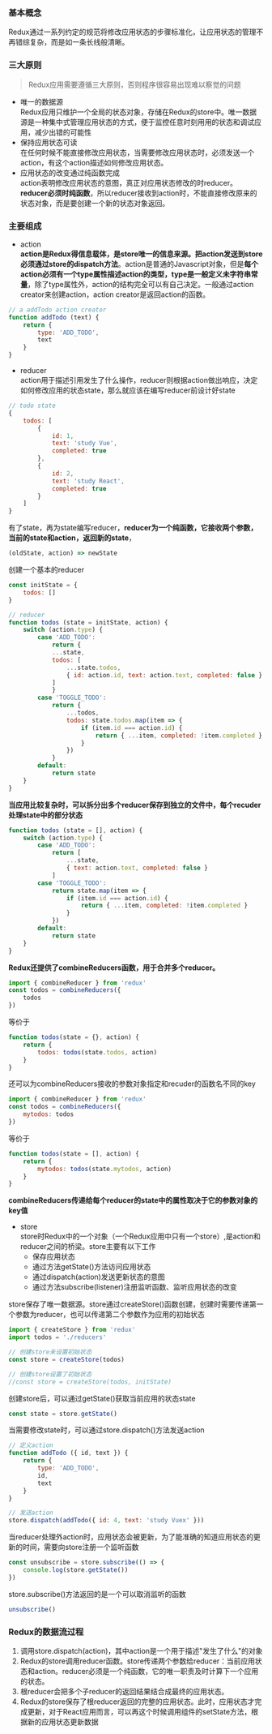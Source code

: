 ### 基本概念
Redux通过一系列约定的规范将修改应用状态的步骤标准化，让应用状态的管理不再错综复杂，而是如一条长线般清晰。
### 三大原则
> Redux应用需要遵循三大原则，否则程序很容易出现难以察觉的问题

- 唯一的数据源     
    Redux应用只维护一个全局的状态对象，存储在Redux的store中。唯一数据源是一种集中式管理应用状态的方式，便于监控任意时刻用用的状态和调试应用，减少出错的可能性
- 保持应用状态可读  
    在任何时候不能直接修改应用状态，当需要修改应用状态时，必须发送一个action，有这个action描述如何修改应用状态。
- 应用状态的改变通过纯函数完成  
    action表明修改应用状态的意图，真正对应用状态修改的时reducer。**reducer必须时纯函数**，所以reducer接收到action时，不能直接修改原来的状态对象，而是要创建一个新的状态对象返回。

### 主要组成
- action    
**action是Redux得信息载体，是store唯一的信息来源。把action发送到store必须通过store的dispatch方法**。action是普通的Javascript对象，但是**每个action必须有一个type属性描述action的类型，type是一般定义未字符串常量**，除了type属性外，action的结构完全可以有自己决定。一般通过action creator来创建action，action creator是返回action的函数。
``` js
// a addTodo action creator
function addTodo (text) {
    return {
        type: 'ADD_TODO',
        text
    }
}
```
- reducer   
action用于描述引用发生了什么操作，reducer则根据action做出响应，决定如何修改应用的状态state，那么就应该在编写reducer前设计好state
``` js
// todo state
{
    todos: [
        {
            id: 1,
            text: 'study Vue',
            completed: true
        },
        {   
            id: 2,
            text: 'study React',
            completed: true
        }
    ]
}
```
有了state，再为state编写reducer，**reducer为一个纯函数，它接收两个参数，当前的state和action，返回新的state**，
``` js
(oldState, action) => newState
```
创建一个基本的reducer
``` js
const initState = {
    todos: []
}

// reducer
function todos (state = initState, action) {
    switch (action.type) {
        case 'ADD_TODO':
            return {
            ...state,
            todos: [
                ...state.todos, 
                { id: action.id, text: action.text, completed: false }
            ]
            }
        case 'TOGGLE_TODO':
            return {
                ...todos,
                todos: state.todos.map(item => {
                    if (item.id === action.id) {
                        return { ...item, completed: !item.completed }
                    }
                })
            }
        default: 
            return state
    }
}
```
**当应用比较复杂时，可以拆分出多个reducer保存到独立的文件中，每个recuder处理state中的部分状态**
``` js
function todos (state = [], action) {
    switch (action.type) {
        case 'ADD_TODO':
            return [
                ...state, 
                { text: action.text, completed: false }
            ]
        case 'TOGGLE_TODO':
            return state.map(item => {
                if (item.id === action.id) {
                    return { ...item, completed: !item.completed }
                }
            })
        default: 
            return state
    }
}
```
**Redux还提供了combineReducers函数，用于合并多个reducer。**
``` js
import { combineReducer } from 'redux'
const todos = combineReducers({
    todos
})
```
等价于
``` js
function todos(state = {}, action) {
    return {
        todos: todos(state.todos, action)
    }
}
```
还可以为combineReducers接收的参数对象指定和recuder的函数名不同的key
``` js
import { combineReducer } from 'redux'
const todos = combineReducers({
    mytodos: todos
})
```
等价于
``` js
function todos(state = [], action) {
    return {
        mytodos: todos(state.mytodos, action)
    }
}
```
**combineReducers传递给每个reducer的state中的属性取决于它的参数对象的key值**

- store     
store时Redux中的一个对象（一个Redux应用中只有一个store）,是action和reducer之间的桥梁。store主要有以下工作
    - 保存应用状态
    - 通过方法getState()方法访问应用状态
    - 通过dispatch(action)发送更新状态的意图
    - 通过方法subscribe(listener)注册监听函数、监听应用状态的改变   

store保存了唯一数据源。store通过createStore()函数创建，创建时需要传递第一个参数为reducer，也可以传递第二个参数作为应用的初始状态
``` js
import { createStore } from 'redux'
import todos = './reducers'

// 创建store未设置初始状态
const store = createStore(todos)

// 创建store设置了初始状态
//const store = createStore(todos, initState)
```
创建store后，可以通过getState()获取当前应用的状态state
``` js
const state = store.getState()
```
当需要修改state时，可以通过store.dispatch()方法发送action
``` js
// 定义action
function addTodo ({ id, text }) {
    return {
        type: 'ADD_TODO',
        id,
        text
    }
}

// 发送action
store.dispatch(addTodo({ id: 4, text: 'study Vuex' }))
```
当reducer处理外action时，应用状态会被更新，为了能准确的知道应用状态的更新的时间，需要向store注册一个监听函数
``` js
const unsubscribe = store.subscribe(() => {
    console.log(store.getState())
})
```
store.subscribe()方法返回的是一个可以取消监听的函数
``` js
unsubscribe()
```

### Redux的数据流过程
1. 调用store.dispatch(action)，其中action是一个用于描述"发生了什么"的对象
2. Redux的store调用reducer函数。store传递两个参数给reducer：当前应用状态和action。reducer必须是一个纯函数，它的唯一职责及时计算下一个应用的状态。
3. 根reducer会把多个子reducer的返回结果结合成最终的应用状态。
4. Redux的store保存了根reducer返回的完整的应用状态。此时，应用状态才完成更新，对于React应用而言，可以再这个时候调用组件的setState方法，根据新的应用状态更新数据
